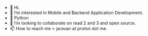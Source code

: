 - 👋 Hi.
- 👀 I’m interested in Mobile and Backend Application Development.
- 🌱 Python
- 💞️ I’m looking to collaborate on read 2 and 3 and open source.
- 📫 How to reach me > jaravan at proton dot me.

<!---
j0y0nt/j0y0nt is a ✨ special ✨ repository because its `README.md` (this file) appears on your GitHub profile.
You can click the Preview link to take a look at your changes.
--->
